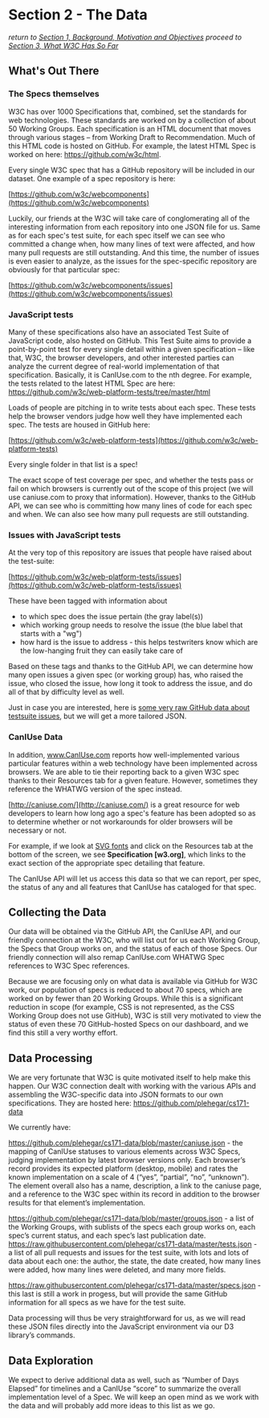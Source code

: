 # Section 2 - The Data

*return to [Section 1, Background, Motivation and Objectives](background.md)*
*proceed to [Section 3, What W3C Has So Far](existing.md)*

## What's Out There

### The Specs themselves

W3C has over 1000 Specifications that, combined, set the standards for web technologies.  These standards are worked on by a collection of about 50 Working Groups.  Each specification is an HTML document that moves through various stages – from Working Draft to Recommendation.  Much of this HTML code is hosted on GitHub.  For example, the latest HTML Spec is worked on here:  https://github.com/w3c/html.

Every single W3C spec that has a GitHub repository will be included in our dataset.  One example of a spec repository is here:

[https://github.com/w3c/webcomponents](https://github.com/w3c/webcomponents)

Luckily, our friends at the W3C will take care of conglomerating all of the interesting information from each repository into one JSON file for us.  Same as for each spec's test suite, for each spec itself we can see who committed a change when, how many lines of text were affected, and how many pull requests are still outstanding.  And this time, the number of issues is even easier to analyze, as the issues for the spec-specific repository are obviously for that particular spec:

[https://github.com/w3c/webcomponents/issues](https://github.com/w3c/webcomponents/issues)


### JavaScript tests

Many of these specifications also have an associated Test Suite of JavaScript code, also hosted on GitHub.  This Test Suite aims to provide a point-by-point test for every single detail within a given specification – like that, W3C, the browser developers, and other interested parties can analyze the current degree of real-world implementation of that specification.  Basically, it is CanIUse.com to the nth degree.  For example, the tests related to the latest HTML Spec are here:  https://github.com/w3c/web-platform-tests/tree/master/html

Loads of people are pitching in to write tests about each spec.  These tests help the browser vendors judge how well they have implemented each spec.  The tests are housed in GitHub here:

[https://github.com/w3c/web-platform-tests](https://github.com/w3c/web-platform-tests)

Every single folder in that list is a spec!

The exact scope of test coverage per spec, and whether the tests pass or fail on which browsers is currently out of the scope of this project (we will use caniuse.com to proxy that information).  However, thanks to the GitHub API, we can see who is committing how many lines of code for each spec and when.  We can also see how many pull requests are still outstanding.

### Issues with JavaScript tests

At the very top of this repository are issues that people have raised about the test-suite:

[https://github.com/w3c/web-platform-tests/issues](https://github.com/w3c/web-platform-tests/issues)

These have been tagged with information about
- to which spec does the issue pertain (the gray label(s))
- which working group needs to resolve the issue (the blue label that starts with a "wg")
- how hard is the issue to address - this helps testwriters know which are the low-hanging fruit they can easily take care of

Based on these tags and thanks to the GitHub API, we can determine how many open issues a given spec (or working group) has, who raised the issue, who closed the issue, how long it took to address the issue, and do all of that by difficulty level as well.

Just in case you are interested, here is [some very raw GitHub data about testsuite issues](sample_data/wpt-issues.json), but we will get a more tailored JSON.


### CanIUse Data

In addition, www.CanIUse.com reports how well-implemented various particular features within a web technology have been implemented across browsers.  We are able to tie their reporting back to a given W3C spec thanks to their Resources tab for a given feature.  However, sometimes they reference the WHATWG version of the spec instead.

[http://caniuse.com/](http://caniuse.com/) is a great resource for web developers to learn how long ago a spec's feature has been adopted so as to determine whether or not workarounds for older browsers will be necessary or not.

For example, if we look at [SVG fonts](http://caniuse.com/#feat=svg-fonts) and click on the Resources tab at the bottom of the screen, we see **Specification [w3.org]**, which links to the exact section of the appropriate spec detailing that feature.

The CanIUse API will let us access this data so that we can report, per spec, the status of any and all features that CanIUse has cataloged for that spec.


## Collecting the Data

Our data will be obtained via the GitHub API, the CanIUse API, and our friendly connection at the W3C, who will list out for us each Working Group, the Specs that Group works on, and the status of each of those Specs.  Our friendly connection will also remap CanIUse.com WHATWG Spec references to W3C Spec references.

Because we are focusing only on what data is available via GitHub for W3C work, our population of specs is reduced to about 70 specs, which are worked on by fewer than 20 Working Groups.  While this is a significant reduction in scope (for example, CSS is not represented, as the CSS Working Group does not use GitHub), W3C is still very motivated to view the status of even these 70 GitHub-hosted Specs on our dashboard, and we find this still a very worthy effort.

## Data Processing

We are very fortunate that W3C is quite motivated itself to help make this happen.  Our W3C connection dealt with working with the various APIs and assembling the W3C-specific data into JSON formats to our own specifications.  They are hosted here:  https://github.com/plehegar/cs171-data

We currently have:

https://github.com/plehegar/cs171-data/blob/master/caniuse.json - the mapping of CanIUse statuses to various elements across W3C Specs, judging implementation by latest browser versions only.  Each browser’s record provides its expected platform (desktop, mobile) and rates the known implementation on a scale of 4 (“yes”, “partial”, “no”, “unknown”).  The element overall also has a name, description, a link to the caniuse page, and a reference to the W3C spec within its record in addition to the browser results for that element’s implementation.

https://github.com/plehegar/cs171-data/blob/master/groups.json - a list of the Working Groups, with sublists of the specs each group works on, each spec’s current status, and each spec’s last publication date.
https://raw.githubusercontent.com/plehegar/cs171-data/master/tests.json - a list of all pull requests and issues for the test suite, with lots and lots of data about each one:  the author, the state, the date created, how many lines were added, how many lines were deleted, and many more fields.

https://raw.githubusercontent.com/plehegar/cs171-data/master/specs.json - this last is still a work in progess, but will provide the same GitHub information for all specs as we have for the test suite.

Data processing will thus be very straightforward for us, as we will read these JSON files directly into the JavaScript environment via our D3 library’s commands.


## Data Exploration

We expect to derive additional data as well, such as “Number of Days Elapsed” for timelines and a CanIUse “score” to summarize the overall implementation level of a Spec.  We will keep an open mind as we work with the data and will probably add more ideas to this list as we go.

